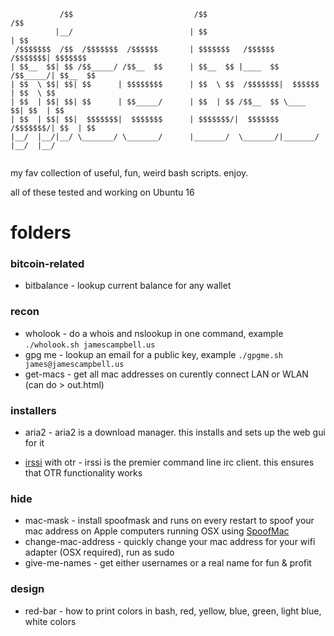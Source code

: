 ```
           /$$                           /$$                           /$$      
          |__/                          | $$                          | $$      
 /$$$$$$$  /$$  /$$$$$$$  /$$$$$$       | $$$$$$$   /$$$$$$   /$$$$$$$| $$$$$$$ 
| $$__  $$| $$ /$$_____/ /$$__  $$      | $$__  $$ |____  $$ /$$_____/| $$__  $$
| $$  \ $$| $$| $$      | $$$$$$$$      | $$  \ $$  /$$$$$$$|  $$$$$$ | $$  \ $$
| $$  | $$| $$| $$      | $$_____/      | $$  | $$ /$$__  $$ \____  $$| $$  | $$
| $$  | $$| $$|  $$$$$$$|  $$$$$$$      | $$$$$$$/|  $$$$$$$ /$$$$$$$/| $$  | $$
|__/  |__/|__/ \_______/ \_______/      |_______/  \_______/|_______/ |__/  |__/
                                                                                
```

my fav collection of useful, fun, weird bash scripts. enjoy.

all of these tested and working on Ubuntu 16

# folders

### bitcoin-related

* bitbalance - lookup current balance for any wallet

### recon

* wholook - do a whois and nslookup in one command, example `./wholook.sh jamescampbell.us`
* gpg me - lookup an email for a public key, example `./gpgme.sh james@jamescampbell.us`
* get-macs - get all mac addresses on curently connect LAN or WLAN (can do > out.html)

### installers

* aria2 - aria2 is a download manager. this installs and sets up the web gui for it

* [irssi](https://irssi.org) with otr - irssi is the premier command line irc client. this ensures that OTR functionality works

### hide

* mac-mask - install spoofmask and runs on every restart to spoof your mac address on Apple computers running OSX using [SpoofMac](https://github.com/feross/SpoofMAC)
* change-mac-address - quickly change your mac address for your wifi adapter (OSX required), run as sudo
* give-me-names - get either usernames or a real name for fun & profit

### design

* red-bar - how to print colors in bash, red, yellow, blue, green, light blue, white colors

